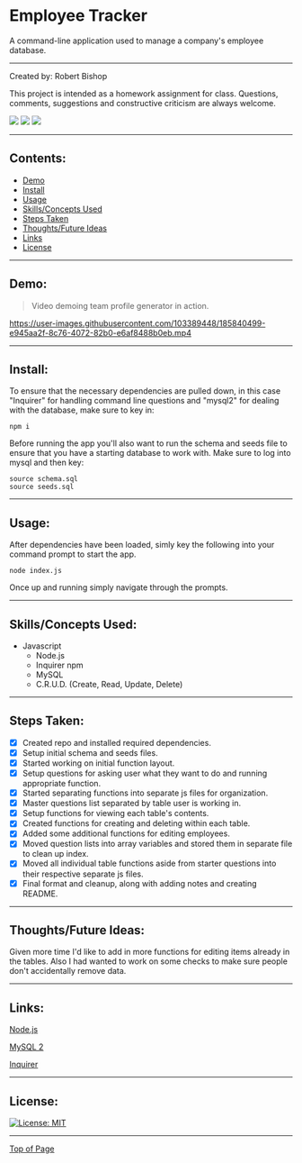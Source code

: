 # Employee Tracker

A command-line application used to manage a company's employee database.

---

Created by: Robert Bishop

This project is intended as a homework assignment for class.  Questions, comments, suggestions and constructive criticism are always welcome.

<a href="mailto: rbishop85@gmail.com"><img src="https://img.shields.io/badge/Gmail-D14836?style=for-the-badge&logo=gmail&logoColor=white"></a>
<a href="https://github.com/rbishop85" target="_blank"><img src="	https://img.shields.io/badge/GitHub-100000?style=for-the-badge&logo=github&logoColor=white"></a>
<a href="https://www.linkedin.com/in/robert-m-bishop/" target="_blank"><img src="https://img.shields.io/badge/LinkedIn-0077B5?style=for-the-badge&logo=linkedin&logoColor=white"></a>

---

## Contents:
* [Demo](#demo)
* [Install](#install)
* [Usage](#usage)
* [Skills/Concepts Used](#skillsconcepts-used)
* [Steps Taken](#steps-taken)
* [Thoughts/Future Ideas](#thoughtsfuture-ideas)
* [Links](#links)
* [License](#license)

---

## Demo:

> Video demoing team profile generator in action.

https://user-images.githubusercontent.com/103389448/185840499-e945aa2f-8c76-4072-82b0-e6af8488b0eb.mp4

---

## Install:

To ensure that the necessary dependencies are pulled down, in this case "Inquirer" for handling command line questions and "mysql2" for dealing with the database, make sure to key in:
```
npm i
```

Before running the app you'll also want to run the schema and seeds file to ensure that you have a starting database to work with.  Make sure to log into mysql and then key:
```
source schema.sql
source seeds.sql
```

---

## Usage:

After dependencies have been loaded, simly key the following into your command prompt to start the app.
```
node index.js
```
Once up and running simply navigate through the prompts.

---

## Skills/Concepts Used:

* Javascript
  - Node.js
  - Inquirer npm
  - MySQL
  - C.R.U.D. (Create, Read, Update, Delete)

---

## Steps Taken:

- [x] Created repo and installed required dependencies.
- [x] Setup initial schema and seeds files.
- [x] Started working on initial function layout.
- [x] Setup questions for asking user what they want to do and running appropriate function.
- [x] Started separating functions into separate js files for organization.
- [x] Master questions list separated by table user is working in.
- [x] Setup functions for viewing each table's contents.
- [x] Created functions for creating and deleting within each table.
- [x] Added some additional functions for editing employees.
- [x] Moved question lists into array variables and stored them in separate file to clean up index.
- [x] Moved all individual table functions aside from starter questions into their respective separate js files.
- [x] Final format and cleanup, along with adding notes and creating README.

---

## Thoughts/Future Ideas:

Given more time I'd like to add in more functions for editing items already in the tables.  Also I had wanted to work on some checks to make sure people don't accidentally remove data.

---

## Links:

<a href="https://nodejs.org/en/" target="_blank">Node.js</a>

<a href="https://www.npmjs.com/package/mysql2" target="_blank">MySQL 2</a>

<a href="https://www.npmjs.com/package/inquirer" target="_blank">Inquirer</a>

---

## License:


[![License: MIT](https://img.shields.io/badge/License-MIT-yellow.svg)](https://opensource.org/licenses/MIT)

---

[Top of Page](#employee-tracker)
